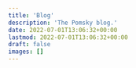 ```yaml
---
title: 'Blog'
description: 'The Pomsky blog.'
date: 2022-07-01T13:06:32+00:00
lastmod: 2022-07-01T13:06:32+00:00
draft: false
images: []
---
```


